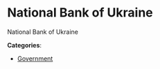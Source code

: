 # National Bank of Ukraine


National Bank of Ukraine



**Categories**:
- [Government](https://github.com/apis-list/apis-list#government)





